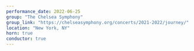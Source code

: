 ```yaml
---
performance_date: 2022-06-25
group: "The Chelsea Symphony"
group_link: "https://chelseasymphony.org/concerts/2021-2022/journey/"
location: "New York, NY"
horn: true
conductor: true
---
```

